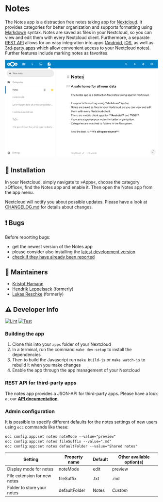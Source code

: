 # Notes

<!-- The following paragraph should be kept synchronized with the description in appinfo/info.xml -->
The Notes app is a distraction free notes taking app for [Nextcloud](https://www.nextcloud.com/). It provides categories for better organization and supports formatting using [Markdown](https://en.wikipedia.org/wiki/Markdown) syntax. Notes are saved as files in your Nextcloud, so you can view and edit them with every Nextcloud client. Furthermore, a separate [REST API](https://github.com/nextcloud/notes/blob/master/docs/api/README.md) allows for an easy integration into apps ([Android](https://github.com/nextcloud/notes-android), [iOS](https://github.com/nextcloud/notes-ios), as well as [3rd-party apps](https://github.com/nextcloud/notes/wiki#3rd-party-clients) which allow convenient access to your Nextcloud notes). Further features include marking notes as favorites.

![Screenshot of Nextcloud Notes](https://raw.githubusercontent.com/nextcloud/screenshots/master/apps/Notes/notes.png)


## :rocket: Installation
In your Nextcloud, simply navigate to »Apps«, choose the category »Office«, find the Notes app and enable it. Then open the Notes app from the app menu.

Nextcloud will notify you about possible updates. Please have a look at [CHANGELOG.md](CHANGELOG.md) for details about changes.


## :exclamation: Bugs
Before reporting bugs:

* get the newest version of the Notes app
* please consider also installing the [latest development version](https://github.com/nextcloud/notes/archive/master.zip)
* [check if they have already been reported](https://github.com/nextcloud/notes/issues)


## :busts_in_silhouette: Maintainers
- [Kristof Hamann](https://github.com/korelstar)
- [Hendrik Leppelsack](https://github.com/Henni) (formerly)
- [Lukas Reschke](https://github.com/LukasReschke) (formerly)


## :warning: Developer Info

[![Lint](https://github.com/nextcloud/notes/workflows/Lint/badge.svg?branch=master&event=push)](https://github.com/nextcloud/notes/actions?query=workflow%3ALint+event%3Apush+branch%3Amaster)
[![Test](https://github.com/nextcloud/notes/workflows/Test/badge.svg?branch=master&event=push)](https://github.com/nextcloud/notes/actions?query=workflow%3ATest+event%3Apush+branch%3Amaster)

### Building the app

1. Clone this into your `apps` folder of your Nextcloud
2. In a terminal, run the command `make dev-setup` to install the dependencies
3. Then to build the Javascript run `make build-js` or `make watch-js` to
   rebuild it when you make changes
4. Enable the app through the app management of your Nextcloud


### REST API for third-party apps

The notes app provides a JSON-API for third-party apps. Please have a look at our **[API documentation](docs/api/README.md)**.


### Admin configuration

It is possible to specify different defaults for the notes settings of new users using `occ` commands like these:

```
occ config:app:set notes noteMode --value="preview"
occ config:app:set notes fileSuffix --value=".md"
occ config:app:set notes defaultFolder --value="Shared notes"
```

| Setting | Property name | Default | Other available option(s) |
|---------|---------------|---------|---------------------------|
| Display mode for notes | noteMode | edit | preview |
| File extension for new notes | fileSuffix | .txt | .md |
| Folder to store your notes | defaultFolder | Notes | _Custom_ |
